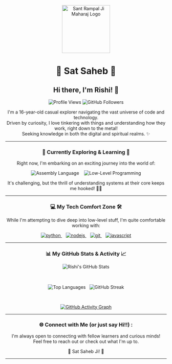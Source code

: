 <p align="center">
  <a href="https://www.jagatgururampalji.org/" target="_blank">
    <img src="https://www.jagatgururampalji.org/theme/alpha-v-1.0-2024/assets/img/logo.webp" alt="Sant Rampal Ji Maharaj Logo" width="150">
  </a>
</p>
<h1 align="center">🙏 Sat Saheb  🙏</h1>
<h2 align="center">Hi there, I'm Rishi! 👋</h2>

<p align="center">
  <img src="https://komarev.com/ghpvc/?username=R1shu404&label=Profile%20Views&color=blueviolet&style=flat-square" alt="Profile Views" />
  <img src="https://img.shields.io/github/followers/R1shu404?style=flat-square&label=Followers&logo=github&color=teal" alt="GitHub Followers" />
</p>

<p align="center">
  I'm a 16-year-old casual explorer navigating the vast universe of code and technology. <br>
  Driven by curiosity, I love tinkering with things and understanding how they work, right down to the metal! <br>
  Seeking knowledge in both the digital and spiritual realms. ✨
</p>

---

<h3 align="center">🚀 Currently Exploring & Learning 🌌</h3>

<p align="center">
  Right now, I'm embarking on an exciting journey into the world of:
</p>
<p align="center">
  <img src="https://img.shields.io/badge/Assembly-%23A17A4D.svg?style=for-the-badge&logo=assemblyscript&logoColor=white" alt="Assembly Language"/>
    
  <img src="https://img.shields.io/badge/Low--Level%20Programming-%23007ACC.svg?style=for-the-badge&logo=c&logoColor=white" alt="Low-Level Programming"/>
</p>
<p align="center">
  It's challenging, but the thrill of understanding systems at their core keeps me hooked! 🧠💡
</p>

---

<h3 align="center">💻 My Tech Comfort Zone 🛠️</h3>

<p align="center">
  While I'm attempting to dive deep into low-level stuff, I'm quite comfortable working with:
</p>
<p align="center">
  <a href="https://www.python.org" target="_blank" rel="noreferrer"> <img src="https://img.shields.io/badge/Python-3776AB?style=for-the-badge&logo=python&logoColor=white" alt="python"/> </a>
    
  <a href="https://nodejs.org" target="_blank" rel="noreferrer"> <img src="https://img.shields.io/badge/Node.js-339933?style=for-the-badge&logo=nodedotjs&logoColor=white" alt="nodejs"/> </a>
    
  <a href="https://git-scm.com/" target="_blank" rel="noreferrer"> <img src="https://img.shields.io/badge/Git-F05032?style=for-the-badge&logo=git&logoColor=white" alt="git"/> </a>
    
  <a href="https://developer.mozilla.org/en-US/docs/Web/JavaScript" target="_blank" rel="noreferrer"> <img src="https://img.shields.io/badge/JavaScript-F7DF1E?style=for-the-badge&logo=javascript&logoColor=black" alt="javascript"/> </a>
</p>

---

<h3 align="center">📊 My GitHub Stats & Activity 📈</h3>

<p align="center">
  <img align="center" src="https://github-readme-stats.vercel.app/api?username=R1shu404&show_icons=true&theme=tokyonight&hide_border=true&count_private=true&include_all_commits=true" alt="Rishi's GitHub Stats" />
</p>
<br>
<p align="center">
  <img align="center" src="https://github-readme-stats.vercel.app/api/top-langs/?username=R1shu404&layout=compact&theme=tokyonight&hide_border=true&langs_count=8" alt="Top Languages" />
   
  <img align="center" src="https://streak-stats.demolab.com?user=R1shu404&theme=tokyonight&hide_border=true" alt="GitHub Streak" />
</p>
<br>
<p align="center">
  <a href="https://github.com/R1shu404">
    <img align="center" src="https://github-readme-activity-graph.vercel.app/graph?username=R1shu404&bg_color=1A1B27&color=70A5FD&line=70A5FD&point=BF91F3&area=true&hide_border=true" alt="GitHub Activity Graph" />
  </a>
</p>

---

<h3 align="center">🌐 Connect with Me (or just say Hi!!) :</h3>

<p align="center">
  I'm always open to connecting with fellow learners and curious minds! <br>
  Feel free to reach out or check out what I'm up to.
</p>
<p align="center">
<!--   <a href="#" target="_blank"><img src="https://img.shields.io/badge/LinkedIn-%230077B5.svg?&style=for-the-badge&logo=linkedin&logoColor=white" alt="LinkedIn"></a> -->
<!--   <a href="#" target="_blank"><img src="https://img.shields.io/badge/Twitter-%231DA1F2.svg?&style=for-the-badge&logo=Twitter&logoColor=white" alt="Twitter"></a> -->
<!--   <a href="mailto:your-email@example.com"><img src="https://img.shields.io/badge/Gmail-D14836?style=for-the-badge&logo=gmail&logoColor=white" alt="Gmail"></a> -->
</p>

<p align="center">🙏 Sat Saheb Ji! 🙏</p>

<!-- Optional: Add a fun touch -->
<!-- <p align="center">
  <img src="https://media.giphy.com/media/LnQjpWaON8nhr21vNW/giphy.gif" width="60">
</p> -->

---
